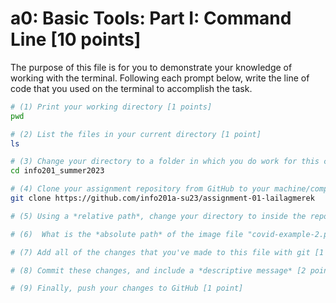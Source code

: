 # a0: Basic Tools: Part I: Command Line [10 points]

The purpose of this file is for you to demonstrate your knowledge of working with the terminal. Following each prompt below, write the line of code that you used on the terminal to accomplish the task.

```bash
# (1) Print your working directory [1 points]
pwd

# (2) List the files in your current directory [1 point]
ls

# (3) Change your directory to a folder in which you do work for this class (if you haven't created such a folder, please do so now — perhaps titled "INFO201") [1 point]
cd info201_summer2023

# (4) Clone your assignment repository from GitHub to your machine/computer [1 point]
git clone https://github.com/info201a-su23/assignment-01-lailagmerek

# (5) Using a *relative path*, change your directory to inside the repository you just cloned [1 point]

# (6)  What is the *absolute path* of the image file "covid-example-2.png"? (You can answer the absolute path on your own computer, or the absolute path only within the GitHub repository) [1 points]

# (7) Add all of the changes that you've made to this file with git [1 point]

# (8) Commit these changes, and include a *descriptive message* [2 points]

# (9) Finally, push your changes to GitHub [1 point]

```

